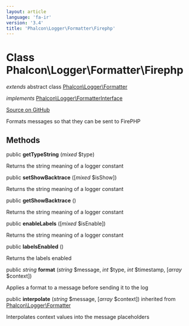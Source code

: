 ```yaml
---
layout: article
language: 'fa-ir'
version: '3.4'
title: 'Phalcon\Logger\Formatter\Firephp'
---
```


# Class **Phalcon\Logger\Formatter\Firephp**

*extends* abstract class [Phalcon\Logger\Formatter](/3.4/en/api/Phalcon_Logger_Formatter)

*implements* [Phalcon\Logger\FormatterInterface](/3.4/en/api/Phalcon_Logger_FormatterInterface)

<a href="https://github.com/phalcon/cphalcon/tree/v3.4.0/phalcon/logger/formatter/firephp.zep" class="btn btn-default btn-sm">Source on GitHub</a>

Formats messages so that they can be sent to FirePHP

## Methods

public **getTypeString** (*mixed* $type)

Returns the string meaning of a logger constant

public **setShowBacktrace** ([*mixed* $isShow])

Returns the string meaning of a logger constant

public **getShowBacktrace** ()

Returns the string meaning of a logger constant

public **enableLabels** ([*mixed* $isEnable])

Returns the string meaning of a logger constant

public **labelsEnabled** ()

Returns the labels enabled

public *string* **format** (*string* $message, *int* $type, *int* $timestamp, [*array* $context])

Applies a format to a message before sending it to the log

public **interpolate** (*string* $message, [*array* $context]) inherited from [Phalcon\Logger\Formatter](/3.4/en/api/Phalcon_Logger_Formatter)

Interpolates context values into the message placeholders